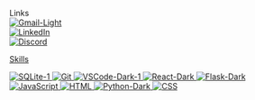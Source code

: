    Links
<br>
<a href="mailto: conwayshawn33@gamil.com">![Gmail-Light](https://github.com/shawnway210/shawnway210/assets/138731667/11cb9e23-4490-41e2-9fb3-fc69e7d02384) 
<br>
<a href="https://www.linkedin.com/in/shawn-conway-offthestem/">![LinkedIn](https://github.com/shawnway210/shawnway210/assets/138731667/8749f448-b50c-4ca3-b423-d70fd815729d) 
<br>
<a href="https://discord.com/channels/@shawnway210">![Discord](https://github.com/shawnway210/shawnway210/assets/138731667/e559470b-32ec-42b7-824e-d417d7e6a896)    

                                    
  Skills

![SQLite-1](https://github.com/shawnway210/shawnway210/assets/138731667/b3ef07a6-547c-4655-b700-c1c7f7cdf373)
![Git](https://github.com/shawnway210/shawnway210/assets/138731667/ff4da509-59c6-42eb-9106-6b3481498e50)
![VSCode-Dark-1](https://github.com/shawnway210/shawnway210/assets/138731667/875e6595-d743-4019-8f53-b43e204832f8)
![React-Dark](https://github.com/shawnway210/shawnway210/assets/138731667/f04d3c81-7b91-47f5-8d05-d6ef0ae51a50)
![Flask-Dark](https://github.com/shawnway210/shawnway210/assets/138731667/eac13fb3-efa9-4db4-b8f3-114225b5c798)
![JavaScript](https://github.com/shawnway210/shawnway210/assets/138731667/8ba019ee-4190-4fa8-8e9e-a0f84c2a8145)
![HTML](https://github.com/shawnway210/shawnway210/assets/138731667/a8ebaf5f-73bd-4e4e-9b0a-558b060dd9aa)
![Python-Dark](https://github.com/shawnway210/shawnway210/assets/138731667/15b8dd7c-c404-4a5e-893c-a93f39f4069a)
![CSS](https://github.com/shawnway210/shawnway210/assets/138731667/02a9b90a-4ff1-402a-9001-df0273f5adf9) 







                                 





